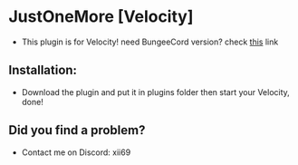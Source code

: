# JustOneMore [Velocity]
* This plugin is for Velocity! need BungeeCord version? check [this](https://www.spigotmc.org/resources/justonemore-bungeecord.2227/) link

## Installation:
* Download the plugin and put it in plugins folder then start your Velocity, done!

## Did you find a problem?
* Contact me on Discord: xii69
